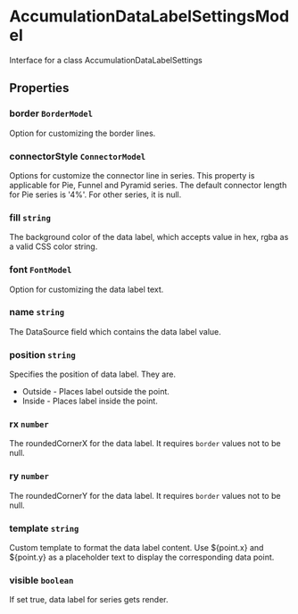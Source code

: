 # AccumulationDataLabelSettingsModel

Interface for a class AccumulationDataLabelSettings

## Properties

### border `BorderModel`

Option for customizing the border lines.

### connectorStyle `ConnectorModel`

Options for customize the connector line in series.
This property is applicable for Pie, Funnel and Pyramid series.
The default connector length for Pie series is '4%'. For other series, it is null.

### fill `string`

The background color of the data label, which accepts value in hex, rgba as a valid CSS color string.

### font `FontModel`

Option for customizing the data label text.

### name `string`

The DataSource field which contains the data label value.

### position `string`

Specifies the position of data label. They are.
* Outside - Places label outside the point.
* Inside - Places label inside the point.

### rx `number`

The roundedCornerX for the data label. It requires `border` values not to be null.

### ry `number`

The roundedCornerY for the data label. It requires `border` values not to be null.

### template `string`

Custom template to format the data label content. Use ${point.x} and ${point.y} as a placeholder
text to display the corresponding data point.

### visible `boolean`

If set true, data label for series gets render.
